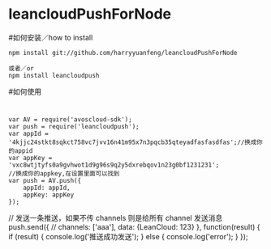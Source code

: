# leancloudPushForNode
#如何安装／how to install

    npm install git://github.com/harryyuanfeng/leancloudPushForNode

    或者／or
    npm install leancloudpush

#如何使用
#
    var AV = require('avoscloud-sdk');
    var push = require('leancloudpush');
    var appId = '4kjjc24stkt8sqkct758vc7jvv16n41m95x7n3pqcb35qteyadfasfasdfas';//换成你的appid
    var appKey = 'vxc8wtjtyfs0a9gvhwot1d9g96s9q2y5dxrebqov1n23g0bf1231231';
    //换成你的appkey,在设置里面可以找到
    var push = AV.push({
        appId: appId,
        appKey: appKey
    });

// 发送一条推送，如果不传 channels 则是给所有 channel 发送消息
    push.send({
        // channels: ['aaa'],
        data: {LeanCloud: 123}
    }, function(result) {
        if (result) {
            console.log('推送成功发送');
        } else {
            console.log('error');
        }
    });
#
